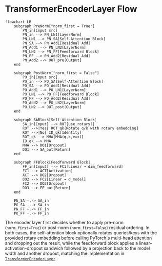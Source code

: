 # TransformerEncoderLayer Flow

```mermaid
flowchart LR
    subgraph PreNorm["norm_first = True"]
        PN_in[Input src]
        PN_in --> PN_LN1[LayerNorm]
        PN_LN1 --> PN_SA[Self-Attention Block]
        PN_SA --> PN_Add1[Residual Add]
        PN_Add1 --> PN_LN2[LayerNorm]
        PN_LN2 --> PN_FF[Feedforward Block]
        PN_FF --> PN_Add2[Residual Add]
        PN_Add2 --> OUT_pre[Output]
    end

    subgraph PostNorm["norm_first = False"]
        PO_in[Input src]
        PO_in --> PO_SA[Self-Attention Block]
        PO_SA --> PO_Add1[Residual Add]
        PO_Add1 --> PO_LN1[LayerNorm]
        PO_LN1 --> PO_FF[Feedforward Block]
        PO_FF --> PO_Add2[Residual Add]
        PO_Add2 --> PO_LN2[LayerNorm]
        PO_LN2 --> OUT_post[Output]
    end

    subgraph SABlock[Self-Attention Block]
        SA_in[Input] --> ROT{use_rotary?}
        ROT -->|Yes| ROT_qk[Rotate q/k with rotary embedding]
        ROT -->|No| ID_qk[Identity]
        ROT_qk --> MHA[MHA(q,k,v=x)]
        ID_qk --> MHA
        MHA --> DO1[Dropout]
        DO1 --> SA_out[Return]
    end

    subgraph FFBlock[Feedforward Block]
        FF_in[Input] --> FC1[Linear → dim_feedforward]
        FC1 --> ACT[Activation]
        ACT --> DO2[Dropout]
        DO2 --> FC2[Linear → d_model]
        FC2 --> DO3[Dropout]
        DO3 --> FF_out[Return]
    end

    PN_SA -.-> SA_in
    PO_SA -.-> SA_in
    PN_FF -.-> FF_in
    PO_FF -.-> FF_in
```

The encoder layer first decides whether to apply pre-norm (`norm_first=True`) or post-norm (`norm_first=False`) residual ordering. In both cases, the self-attention block optionally rotates queries/keys with the provided rotary embedding before calling PyTorch's multi-head attention and dropping out the result, while the feedforward block applies a linear–activation–dropout sandwich followed by a projection back to the model width and another dropout, matching the implementation in [`TransformerEncoderLayer`](../model/model.py).
